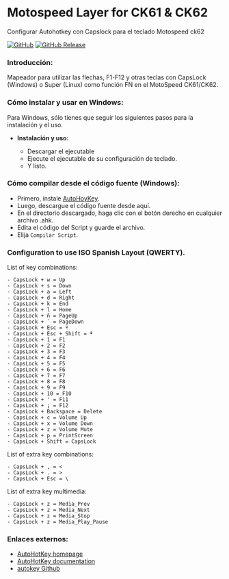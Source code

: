 # Motospeed Layer for CK61 & CK62
Configurar Autohotkey con Capslock para el teclado Motospeed ck62

[![GitHub](https://img.shields.io/static/v1.svg?color=blue&labelColor=555555&logoColor=ffffff&style=for-the-badge&label=JuanRodenas&message=GitHub&logo=github)](https://github.com/JuanRodenas "view the source for all of our repositories.")
[![GitHub Release](https://img.shields.io/github/release/JuanRodenas/Motospeed_CK62.svg?color=blue&labelColor=555555&logoColor=ffffff&style=for-the-badge&logo=github)](https://github.com/JuanRodenas/Motospeed_CK62/releases)

### Introducción:
Mapeador para utilizar las flechas, F1-F12 y otras teclas con CapsLock (Windows) o Super (Linux) como función FN en el MotoSpeed CK61/CK62.

### Cómo instalar y usar en Windows:

Para Windows, sólo tienes que seguir los siguientes pasos para la instalación y el uso.

* **Instalación y uso:**
  
  * Descargar el ejecutable 
  * Ejecute el ejecutable de su configuración de teclado.
  * Y listo.

### Cómo compilar desde el código fuente (Windows):

* Primero, instale [AutoHoyKey](https://www.autohotkey.com/).
* Luego, descargue el código fuente desde aquí.
* En el directorio descargado, haga clic con el botón derecho en cualquier archivo .ahk.
* Edita el código del Script y guarde el archivo.
* Elija `Compilar Script`.

### Configuration to use ISO Spanish Layout (QWERTY).

List of key combinations:

    - CapsLock + w = Up
    - CapsLock + s = Down
    - CapsLock + a = Left
    - CapsLock + d = Right
    - CapsLock + k = End
    - CapsLock + l = Home
    - CapsLock + ñ = PageUp
    - CapsLock + ´ = PageDown
    - CapsLock + Esc = º
    - CapsLock + Esc + Shift = ª
    - CapsLock + 1 = F1
    - CapsLock + 2 = F2
    - CapsLock + 3 = F3
    - CapsLock + 4 = F4
    - CapsLock + 5 = F5
    - CapsLock + 6 = F6
    - CapsLock + 7 = F7
    - CapsLock + 8 = F8
    - CapsLock + 9 = F9
    - CapsLock + 10 = F10
    - CapsLock + ' = F11
    - CapsLock + ¡ = F12
    - CapsLock + Backspace = Delete
    - CapsLock + c = Volume Up
    - CapsLock + x = Volume Down
    - CapsLock + z = Volume Mute
    - CapsLock + p = PrintScreen
	- CapsLock + Shift = CapsLock

List of extra key combinations:

    - CapsLock + , = <
    - CapsLock + . = >
    - CapsLock + Esc = \

List of extra key multimedia:

    - CapsLock + z = Media_Prev
    - CapsLock + z = Media_Next
    - CapsLock + z = Media_Stop
    - CapsLock + z = Media_Play_Pause

	
### Enlaces externos:

* [AutoHotKey homepage](https://www.autohotkey.com/)
* [AutoHotKey documentation](https://www.autohotkey.com/docs/AutoHotkey.htm)
* [autokey Github](https://github.com/autokey/autokey)
